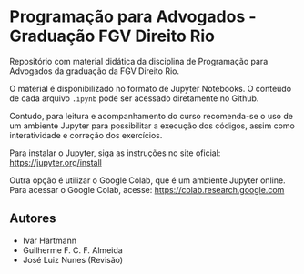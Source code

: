 # Programação para Advogados - Graduação FGV Direito Rio

Repositório com material didática da disciplina de Programação para Advogados da graduação da FGV Direito Rio.

O material é disponibilizado no formato de Jupyter Notebooks. O conteúdo de cada arquivo `.ipynb` pode ser acessado diretamente no Github.

Contudo, para leitura e acompanhamento do curso recomenda-se o uso de um ambiente Jupyter para possibilitar a execução dos códigos, assim como interatividade e correção dos exercícios. 

Para instalar o Jupyter, siga as instruções no site oficial: https://jupyter.org/install

Outra opção é utilizar o Google Colab, que é um ambiente Jupyter online. Para acessar o Google Colab, acesse: https://colab.research.google.com

## Autores

- Ivar Hartmann
- Guilherme F. C. F. Almeida
- José Luiz Nunes (Revisão)
